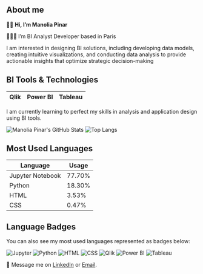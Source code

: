 ## About me

👋🏼 **Hi, I’m Manolia Pinar**

👩🏻‍💻 I’m BI Analyst Developer based in Paris

I am interested in designing BI solutions, including developing data models, creating intuitive visualizations, and conducting data analysis to provide actionable insights that optimize strategic decision-making

## BI Tools & Technologies

|     Qlik     |   Power BI   |   Tableau    | 
|--------------|--------------|--------------|

I am currently learning to perfect my skills in analysis and application design using BI tools.

![Manolia Pinar's GitHub Stats](https://github-readme-stats.vercel.app/api?username=manoliapinar&show_icons=true&theme=tokyonight&hide_border=true)
![Top Langs](https://github-readme-stats.vercel.app/api/top-langs/?username=manoliapinar&theme=tokyonight&hide_border=true&include_all_commits=true&count_private=true)


## Most Used Languages

| Language         | Usage     |
|------------------|-----------|
| Jupyter Notebook | 77.70%    |
| Python           | 18.30%    |
| HTML             | 3.53%     |
| CSS              | 0.47%     |

## Language Badges

You can also see my most used languages represented as badges below:

![Jupyter](https://img.shields.io/badge/Jupyter-F37626?style=flat&logo=jupyter&logoColor=white)
![Python](https://img.shields.io/badge/Python-3776AB?style=flat&logo=python&logoColor=white)
![HTML](https://img.shields.io/badge/HTML-E34F26?style=flat&logo=html5&logoColor=white)
![CSS](https://img.shields.io/badge/CSS-1572B6?style=flat&logo=css3&logoColor=white)
![Qlik](https://img.shields.io/badge/Qlik-00B3E6?style=flat&logo=qlik&logoColor=white)
![Power BI](https://img.shields.io/badge/Power%20BI-F2C811?style=flat&logo=power-bi&logoColor=black)
![Tableau](https://img.shields.io/badge/Tableau-E97627?style=flat&logo=tableau&logoColor=white)

📨 Message me on [LinkedIn](https://www.linkedin.com/in/manolia-pinar/) or [Email](mailto:anoliapinar@gmail.com).


<!---
manoliapinar/manoliapinar is a ✨ special ✨ repository because its `README.md` (this file) appears on your GitHub profile.
You can click the Preview link to take a look at your changes.
--->
